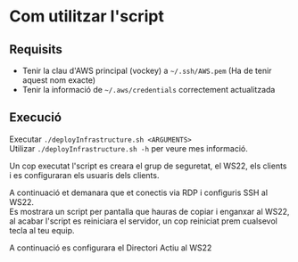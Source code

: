 # Com utilitzar l'script
## Requisits
- Tenir la clau d'AWS principal (vockey) a ```~/.ssh/AWS.pem``` (Ha de tenir aquest nom exacte)
- Tenir la informació de ```~/.aws/credentials``` correctement actualitzada

## Execució
Executar ```./deployInfrastructure.sh <ARGUMENTS>```\
Utilizar ```./deployInfrastructure.sh -h``` per veure mes informació.

Un cop executat l'script es creara el grup de seguretat, el WS22, els clients i es configuraran els usuaris dels clients.

A continuació et demanara que et conectis via RDP i configuris SSH al WS22.\
Es mostrara un script per pantalla que hauras de copiar i enganxar al WS22, al acabar l'script es reiniciara el servidor, un cop reiniciat prem cualsevol tecla al teu equip.

A continuació es configurara el Directori Actiu al WS22
